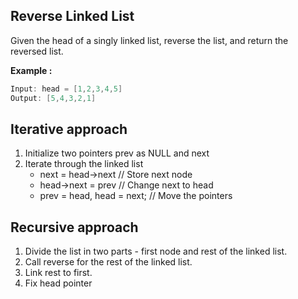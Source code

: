 ## Reverse Linked List
Given the head of a singly linked list, reverse the list, and return the reversed list.

**Example :**

```C++
Input: head = [1,2,3,4,5]
Output: [5,4,3,2,1]
```
## Iterative approach

1. Initialize two pointers prev as NULL and next
2. Iterate through the linked list
    - next = head->next  // Store next node
    - head->next = prev  // Change next to head
    - prev = head, head = next;  // Move the pointers 

## Recursive approach

   1. Divide the list in two parts - first node and rest of the linked list.
   2. Call reverse for the rest of the linked list.
   3. Link rest to first.
   4. Fix head pointer